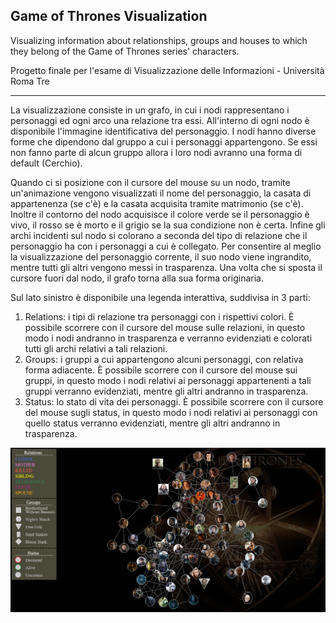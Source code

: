 ## Game of Thrones Visualization ##

Visualizing information about relationships, groups and houses to which they belong of the Game of Thrones series' characters.

Progetto finale per l'esame di Visualizzazione delle Informazioni - Università Roma Tre

--------------------------------------------------------------------------------------------------------------------------------

La visualizzazione consiste in un grafo, in cui i nodi rappresentano i personaggi ed ogni arco una relazione tra essi.
All'interno di ogni nodo è disponibile l'immagine identificativa del personaggio.
I nodi hanno diverse forme che dipendono dal gruppo a cui i personaggi appartengono. Se essi non fanno parte di alcun gruppo allora i loro nodi avranno una forma di default (Cerchio).

Quando ci si posizione con il cursore del mouse su un nodo, tramite un'animazione vengono visualizzati il nome del personaggio, la casata di appartenenza (se c'è) e la casata acquisita tramite matrimonio (se c'è).
Inoltre il contorno del nodo acquisisce il colore verde se il personaggio è vivo, il rosso se è morto e il grigio se la sua condizione non è certa.
Infine gli archi incidenti sul nodo si colorano a seconda del tipo di relazione che il personaggio ha con i personaggi a cui è collegato.
Per consentire al meglio la visualizzazione del personaggio corrente, il suo nodo viene ingrandito, mentre tutti gli altri vengono messi in trasparenza.
Una volta che si sposta il cursore fuori dal nodo, il grafo torna alla sua forma originaria.

Sul lato sinistro è disponibile una legenda interattiva, suddivisa in 3 parti:
1) Relations: i tipi di relazione tra personaggi con i rispettivi colori. 
              È possibile scorrere con il cursore del mouse sulle relazioni, in questo modo i nodi andranno in trasparenza e verranno evidenziati e colorati tutti gli archi relativi a tali relazioni.
2) Groups: i gruppi a cui appartengono alcuni personaggi, con relativa forma adiacente.
	   È possibile scorrere con il cursore del mouse sui gruppi, in questo modo i nodi relativi ai personaggi appartenenti a tali gruppi verranno evidenziati, mentre gli altri andranno in trasparenza.
3) Status: lo stato di vita dei personaggi.
	   È possibile scorrere con il cursore del mouse sugli status, in questo modo i nodi relativi ai personaggi con quello status verranno evidenziati, mentre gli altri andranno in trasparenza.

![Screenshot](data/images/Graph.png)